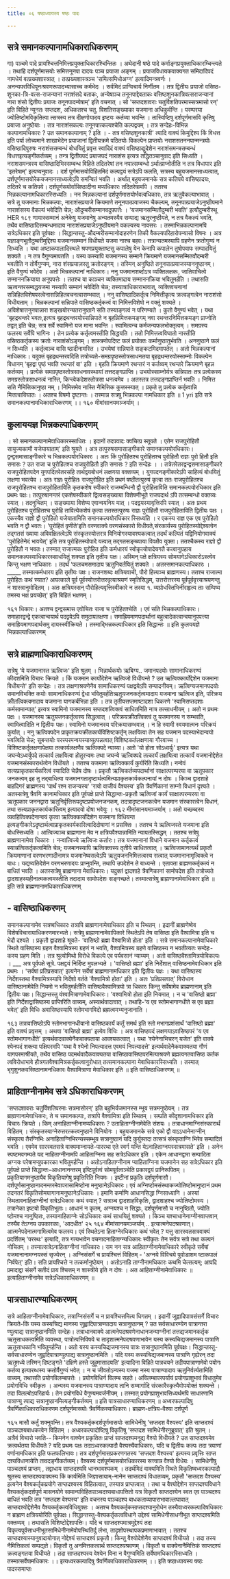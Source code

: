 ```yaml
---
title: ०६ षष्ठाध्यायस्य षष्ठः पादः

---
```

## सत्रे समानकल्पानामधिकाराधिकरणम्
 गा) पञ्चमे पादे प्रायश्चित्तनिमित्तप्रयुक्ताधिकारश्चिन्तितः । अथेदानी षष्ठे पादे कर्माङ्गप्रयुक्ताधिकारम्चिन्त्यते । तथाहि दर्शपूर्णमासयोः समित्तनूनपा दादयः पञ्च प्रयाजा अङ्गम् । प्रयाजविधायकवाक्यगत समिदादिपदं नामधेयं वत्प्रख्यशास्त्रात् । तत्प्रख्यशास्त्रञ्च 'समित्समिधोअग्न' इत्यादिमन्त्रवर्णः । अनन्यपरविधिपूनःश्रवणरूपादभ्यासाच्च कर्मभेदः । सर्वमिदं प्राग्विचार्य निर्णीतम । तत्र द्वितीयः प्रयाजो वसिष्ठ-शुनका-त्रि-वत्स-राजन्यानां नराशंसदे बताकः, अन्येषाञ्च तनूनपाद्देवताकः वसिष्ठशुनकात्रिवत्सराजन्यानां नारा शंसो द्वितीयः प्रयाजः तनूनपादन्येषाम्' इति वचनात् । सो 'सप्तदशावराः चतुर्विशतिपरमास्सत्रमासो रन्' इति विहिते न्यूनतः सप्तदश, अधिकतश्च चतु. विशतिसङ्ख्याका यजमाना अधिकुर्वन्ति । परम्परया ज्योतिष्टोमविकृतित्वा त्सत्रस्य तत्र दीक्षणोयादय इष्टयः कर्तव्या भवन्ति । तास्विष्टिषु दर्शपूर्णमासवि कृतिषु प्रयाजा अनुष्ठेयाः । तत्र नाराशंसकल्पः तनूनपात्कल्पश्चेति कल्पद्वयम् । तत्र सन्देहः-विभिन्न कल्पानामधिकारः ? उत समानकल्पानाम् ? इति । - तत्र वसिष्ठशुनकात्री' त्यादि वाक्यं किमुद्दिश्य किं विधत्त इति पर्या लोच्यमाने शाखाभेदेन प्रयाजानां द्वितीयक्रमे पठितयोः विकल्पेन प्राप्तयोः नराशसतननपान्मन्त्रयोः वसिष्ठादिपुरुषः नराशंससम्बन्धं बोधयितुं प्रवृत्त स्वादिदं वाक्यं वसिष्ठाद्युदेशेन नराशंसमन्त्रसम्बन्धं विधत्तइत्यङ्गीकर्तव्यम् । तन्त्र द्वितीयपदं प्रयाजपदं नाराशंस इत्यत्र तद्धितञ्चानुवाद इति सिध्यति । नराशसमन्त्रस्य वासिष्ठादिभिस्सम्बन्ध विहिते तदितरेषां तन नपात्सम्बन्धो ऽर्थात्प्राप्नोतीति न तत्र विधापार इति 'इतरेषाम्' इत्यप्यनुवादः । दर्श पूर्णमासयोविहितमिदं कल्पद्वयं सत्रेऽपि फलति, सत्रस्य बहुयजमानसाध्यत्वात्, दर्शपूर्णमासयोरेकयजमानसाध्यत्वेऽपि समन्वितं भवति । अर्थात् बहुयजमानके सत्र कतिपये वासिष्ठादयः, तदितरे च कतिपये। दर्शपूर्णसयोर्वासिष्ठादीना मप्यधिकारः तदितरेषामपि । ततश्च भिन्नकल्पानामधिकारस्सिध्यति । नन भिन्नकल्पानां दर्शपूर्णमासयोर्भवत्वधिकारः, तत्र ऋतुवैकल्याभावात् । सत्रे तु यजमानाः भिन्नकल्पाः, नाराशंसप्रयाजे क्रियमाणे तनूनपात्प्रयाजस्य चैकल्यम्, तनूनपात्प्रयाजेऽनुष्ठीयमाने नाराशंसस्य वैकल्यं भवेदिति चेन्न; औदुम्बरीसम्मानवदुपपत्तेः । 'यजमानसम्मितौदुम्बरी भवति' इत्यौदुम्बरीस्थू 
HER 
१८९ णायास्सम्मानं अनेकेषु यजमानेषु अन्यतमस्यैव सम्पाद्य ऋतुरनुष्ठीयते, न तत्र वैकल्यं भवति, तथैव वासिष्ठादिसम्बन्धमादाय नाराशंसप्रयाजेऽनुष्ठीयमाने वकल्यस्य नावसरः । तस्माभिन्नकल्पानामपि सत्रेऽधिकार इति पूर्वपक्षः । 
सिद्धान्तस्तु-औदम्बरीसम्मानोदाहरणेन तिकी वैकल्यपरिहारोपन्यासो विषमः । अत्र यज्ञाङ्गभूतौदुम्बरीमुद्दिश्य यजमानसम्मानं विधीयते यजमा नाश्च बहवः। तत्रान्यतमस्यापि ग्रहणेन क्रतोगुण्यं न सिध्यति । यथा अष्टाकपालादिस्थले श्रपणप्रयुक्ताष्टसु कपालेषु येन केनापि कपालेन तुषोपवापः सम्पादयितुं शक्यते । न तत्र वैगुण्यमापतति । यस्य कस्यापि यजमानस्य सम्माने क्रियमाणे यजमानसम्मितवौदम्बरी भवतीति न तोर्वैगुण्यम्, नारा शंसप्रयाज़स्तु क्रतोरङ्गम् । तस्मिन् अनुष्ठिते तनूनपात्प्रयाजस्याननुष्ठानम्। इति वैगुण्यं भवेदेव । अतो भिन्नकल्पानां नाधिकारः। ननु यजमानशब्दोऽत्र व्यक्तिलक्षकः, जातिवाचित्वे सम्माननक्रियाया अनुपपत्तेः । ततश्च या काञ्चन व्यक्तिमादाय सम्माननक्रिया भवितुमर्हति । तथासति ऋत्वन्तरसम्बद्धयजमा नस्यापि सम्मानं भवेदिति चेन्न; तस्यात्राधिकाराभावात्, व्यक्तिवचनानां सन्निहितविशेषपरत्वेनासन्निहितवचनत्वासम्भवात् । ननु वासिष्ठादिकर्तृत्व निमित्तीकृत्य क्रत्वङ्गत्वेन नाराशंसो विधीयताम् । भिन्नकल्पानां सन्निपाते वासिष्ठकर्तृकत्वं वा निमित्तविशेषो न वक्तुं शक्यते । अविशेषात्तनुनपान्नारा शङ्खयोरन्यतरानुष्ठाने सति तस्याङ्गत्वं न परिगण्यते । कुतो वैगुण्यं भवेत् । यथा 'बृहद्रथन्तरे भवतः,इत्यत्र बृहद्रथन्तरयोस्सन्निपाते न बृहन्निमित्तकमङ्गम् नवा रथन्तरनिमित्तकमङ्ग प्राप्नोति तद्वत् इति चेन्न; सत्र सर्वे स्वामिनो यज माना भवन्ति । स्वामित्वन्च कर्मजन्यफलभोक्तृत्वम् । समग्रस्य फलस्य सर्वेपि भागिनः । तेन प्रत्येक कर्तृत्वमस्तीति सिद्धयति । ततो निमित्तत्वविघातो नास्तीति वसिष्ठकर्तृकस्य क्रतोः नाराशंसोऽङ्गम् । शास्त्रणोपदिष्ट फलं प्रयोक्तः कर्मानुष्ठातुर्भवति । अननुष्ठाने फलं न सिध्यति । कर्तृत्वञ्च वासि ष्ठादीनामस्ति । उभयेषां सन्निपाते सङ्कटमिदमापतेत् । अतो भिन्नकल्पानां नाधिकारः। यदुक्तं बृहद्रथन्तरवदिति तत्रोच्यते-समग्रपृष्ठस्तोत्रसाधनतया बृहद्रथन्तरयोस्साम्नोः विकल्पेन विधानम् 'बृहद्वा पृष्ठं भवति रथन्तरं वा' इति । बृहति क्रियमाणे रथन्तरं न कर्तव्यम् रथन्तरे क्रियमाणे बृहन्न कर्तव्यम् । प्रत्येकं समग्रपृष्ठस्तोत्रसाधनावस्थायां तत्तदङ्गप्राप्तिः। उभयोस्साम्नोर्यत्र सन्निपातः तत्र प्रत्येकस्य समग्रस्तोत्रसाधनत्वं नास्ति, किन्त्वेकदेशस्तोत्रसा धनत्वमेव । अतस्तत्र तत्तदङ्गप्राप्तिर्न भवति । निमित्त सति नैमित्तिकानुष्ठा नम् । निमित्तमेव नास्ति नैमित्तिक कुत्तस्स्यात् । प्रकृते तु प्रत्येक कर्तृत्वान्नि मित्तत्वाविघातः । अतश्च विषमो दृष्टान्तः । तस्मान्न सत्रषु भिन्नकल्पा नामधिकार इति ॥ 
1 yri इति सत्रे समानकल्पानामधिकाराधिकरणम् ।। 
१६० 
मीमांसानयमञ्जर्याम् । 

## कुलाययज्ञ भिन्नकल्पाधिकरणम्
 । सो समानकल्पानामेवाधिकारस्साधितः । इदानों तदपवादः क्वचित्प्र स्तूयते । एतेन राजपुरोहितौ सायुज्यकामौ यजेयायाताम्' इति श्रूयते । अत्र तत्पुरुषसमासाङ्गीकारे समानकल्पयोरधिकारः। द्वन्द्वसमासाङ्गीकारे च भिन्नकल्पयोरधिकारः । अतः किं पुरोहितश्च पुरोहितश्च पुरोहितौ राज्ञः पुरो हितौ इति समासः ? उत राजा च पुरोहितश्च राजपुरोहितौ इति समासः ? इति सन्देहः । 
। तत्रेतरेतरद्वन्द्वसमासाङ्गीकारे राजपुरोहितपदेन युगपदितरेतरसहि तार्थद्वयबोधनं लक्षणया वक्तव्यम् । युगपदनङ्गीकारेऽपि साहित्यं बोधयितुं लक्षणा भवत्येव । अतः राज्ञः पुरोहितः राजपुरोहित इति प्रथमं षष्ठीतत्पुरुषं कृत्वा ततः राजपुरोहितश्च राजपुरोहितश्च राजपुरोहिताविति कृतकशेष स्वीकारे राजम्बन्धिनौ द्वौ पुरोहिताविति समानकल्पयोरधिकार इति प्रथमः पक्षः। 
तत्पुरुषानन्तरं एकशेषस्वीकारे द्वित्वसङ्ख्याया विशेषणीभूते राजपदार्थ ऽपि तत्सम्बन्धो वक्तव्यः स्यात् । तदनुचितम् । सङ्ख्याया विशेष्य एवान्वयनिय मात् । पदद्वयस्यावृत्तिरपि स्यात् । अतः प्रथम पुरोहितश्च पुरोहितश्च पुरोहि तावित्येकशेषं कृत्वा ततस्तत्पुरुषः राज्ञः पुरोहितौ राजपुरोहिताविति द्वितीयः पक्षः । एकस्यैव राज्ञो द्वौ पुरोहितो यजेयातामिति समानकल्पयोरधिकार स्सिध्यति । 
र एकस्य राज्ञ एक एव पुरोहितो भवति न द्वौ भवतः। 'पुरोहितं वृणीते'इति वरणवाक्ये वरणसंस्कारो विधीयते,संरकार्यस्य पुरोहितस्योद्देश्यत्वेन तद्गतसं ख्याया अविवक्षितत्वेऽपि संस्कृतस्योत्तरत्र विनियोगस्यावश्यकत्वात् तदर्थं कल्पितं यद्विनियोगवाक्यं 'पुरोहितेनेदं भावयेत्' इति तत्र पुरोहितस्योपादे यत्वात् तद्गतसङ्ख्याया विवक्षैव युक्ता। ततश्चैकस्य राज्ञो द्वौ पुरोहितौ न भवतः। तस्मात् राजात्मकः पुरोहित इति कर्मधारयं स्वोकृत्योपादेयगतै कत्वानुग्रहाय समानकल्पस्याधिकारस्साधयितुं शक्यत इति तृतीयः पक्षः। अस्मिन् पक्षे क्षत्रियस्य सोमयागेऽधिकारोऽस्त्येव किन्तु भक्षण नाधिकारः । तदर्थं 'फलचमसमादाय ऋतुनिवर्तयितुं शक्यते । अतस्समानकल्पाधिकारः । 
_____ तस्मात्कर्मधारय इति तृतीयः पक्षः। राजनशब्दः क्षत्रियवाची, पौरो हित्यञ्च ब्राह्मणस्य। ततश्च राजात्मा पुरोहितः कथं स्यात? आपत्काले पूर्व पूर्वस्योत्तरोत्तरवृत्याश्रयणं स्मृतिसिद्धम्, उत्तरोत्तरस्य पूर्वपूर्ववृत्त्याश्रयणन्तु न शास्त्रानुमोदितम् । अतः क्षत्रियस्सन् पौरोहित्यवृत्तिस्वीकारे न तस्या १. व्यग्रोधस्तिभिनीराहृत्य ताः सम्पिष्य तमस्य भक्षं प्रयच्छेत्' इति बिहितं भक्षणम् । 

१६१ धिकारः। अतश्च द्वन्द्वसमास एवोचितः राजा च पुरोहितश्चेति । एवं सति भिन्नकल्पाधिकारः। समाहारद्वन्द्वे एकत्वान्वयार्थ पदद्वयेऽपि समुदायलक्षणा। समाह्रियमाणपदार्थानां बहुत्वादेकत्वान्वयानुपपत्त्या समाह्रियमाणपदार्थसमु दायस्स्वीक्रियते । तस्माद्भिन्नकल्पाधिकार इति सिद्धान्तः ॥ 
इति कुलययज्ञे भिन्नकल्पाधिकरणम् 

## सत्रे ब्राह्मणाधिकाराधिकरणम्
 सत्रेषु 'ये यजमानास्त ऋत्विजः' इति श्रुतम् । भिन्नार्थकयोः ऋबिग्य.. जमानपदयोः सामानाधिकरण्यं कीदशमिति विचारः क्रियते । किं यजमान कार्योदेशेन ऋत्विजो विधीयन्ते ? उत ऋत्विक्कार्योद्देशेन यजमाना विधीयन्ते' इति सन्देहः । तत्र लक्षणाश्रयणेनैव सामाधिकरण्यं पक्षद्वयेऽपि सम्पादनीयम्। ऋत्विग्यजमानपदयोः समानविभक्ति कयोः सामानाधिकरण्यं द्वेधा भवितुमर्हतिऋतुयजनकर्तृत्वमादाय यजमाना ऋत्विज इति, परिक्रय क्रीतत्विक्त्वमादाय यजमाना यागकर्बभिन्ना इति । तत्र तृतीयसप्तमाष्टादशा धिकरणे 'स्वामिसप्तदशाः कर्मसामान्यात्' इत्यत्र स्वामिनो यजमानस्य सप्तदशत्विक्त्वं साधितमिति नात्र तत्साधनीयम् । अतो न प्रथमः पक्षः । यजमानस्य ऋतुयजनकर्तृत्वस्य सिद्धत्वात् । परिक्रयक्रीतत्विक्त्वं तु यजमानस्य न सम्भवति, स्वामित्वादिति न द्वितीयः पक्षः। स्वामिनो यजमानस्य परिक्रयासम्भवात् । न हि स्वामी स्वयमात्मनः परिक्रयं कुर्यात् । ननु ऋत्विक्पदेन प्राकृतक्रयक्रीतकार्यविशिष्टकर्तृन् लक्षयित्वा तेन सह यजमान पदस्याभेदान्वयो भवत्विति चेन्न; सुबन्तयोः परस्परमन्वयस्याव्युत्पन्नत्वात् विशिष्टकर्तलक्षणाया गौरवाच्च । विशिष्टकर्तृलक्षणापेक्षया तत्कार्यलक्षणैव ऋत्विक्पदे न्याय्या। अतो 'यो होता सोऽध्वर्युः' इत्यत्र यथा जघन्येऽध्वर्युपदे तत्कार्य लक्षयित्वा होतुरन्वमः तथा जघन्ये ऋत्विक्पदे तत्कार्यं लक्षयित्वा तत्कार्यं यजमानोद्देशेत यजमानसंस्कारार्थत्वेन विधीयते । ततश्च यजमाना ऋत्विक्कार्यं कुर्यरिति सिध्यति। नन्वेवं सत्यप्राकृतकार्यकरित्वं स्यादिति चेन्नैष दोषः । प्रकृतौ ऋत्विकर्तव्यपदार्थानां साक्षात्परम्परया वा ऋतूपकार जनकत्वम् इह तु तद्बाधित्वा यजमानगतादृष्टार्थत्वमित्यप्राकृतकार्यकल्पनायां न दोषः । किञ्च द्वादशाहे बाहदिगरं ब्राह्मणस्य 'पार्थं रश्म राजन्यस्य' 'रायो वाजीयं वैश्यस्य' इति त्रैवर्णिकानां साम्नो विधानं दृश्यते । अतस्सत्रेषु त्रैवणि कानामधिकार इति पूर्वपक्षे प्राप्ते 
सिद्धान्तः-प्रकृतौ ऋत्विजां कार्यं साक्षात्परम्परया वा ऋतूपकार जननद्वारा ऋतुनिर्वृत्तिरूपदृष्टप्रयोजनजनकम्, तदत्रादृष्टजनकत्वेन यजमान संस्कारत्वेन विधानं, तथा सत्यप्राकृतकार्यकारित्वम् इत्यादयो दोषा भवेयुः । 
१६२ 
मीमांसानयमञ्जर्याम् । अतो यच्छब्दस्य व्यवहित्विक्पदेनान्वयं कृत्वा ऋत्विक्कार्योदेशेन यजमाना विधियन्त इत्यङ्गीकारेऽदृष्टार्थत्वाप्राकृतकार्यकारित्वादिदोषाणां न प्रसक्तिः । ततश्च ये ऋत्विजस्ते यजमाना इति बोधस्सिध्यति । आत्विज्यञ्च ब्राह्मणाना मेव न क्षत्रियवैश्यान्नामिति न्यायतस्सिद्धम् । ततश्च सत्रेषु ब्राह्मणानामेवा धिकारः । नन्वात्विज्ये ऋत्विजः कर्तारः। तत्र यजमानानां विधाने यजमान कर्तृकत्वं स्यान्नत्विकर्तृकत्वमिति चेन्न; यजमानस्यापि ऋत्विक्त्वस्य तृतीये साधितत्वात् । ऋत्विजामानत्यर्थं प्रकृतौ क्रियमाणानां वरणभरणादीनामत्र यजमानेष्वसत्वेऽपि ऋतुयजननिमित्तत्वस्य सत्वात् यजमानानामृत्विक्त्वे न बाधः। यद्यप्यतिदेशेन वरणभरणादयः प्राप्नुवन्ति, तथापि उपदेशेन ते बाध्यन्ते । एतावता ब्राह्मणकर्तृकत्वं न बाधितं भवति । अतस्सत्रेषु ब्राह्मणाना मेवाधिकारः। यदुक्तं द्वादशाहे त्रैवणिकानां सामोपदेश इति तत्रोच्यते द्वादशाहस्यहीनात्मकत्वमस्तीति तदादाय सामोपदेशः सङ्गच्छते। तस्मात्सत्रेषु ब्राह्मणानामेवाधिकार इति ॥ 
इति सत्रे ब्राह्मणानामधिकाराधिकरणम् 

## - वासिष्ठाधिकरणम्
 समानकल्पानामेव सत्रष्वधिकारः तत्रापि ब्राह्मणानामेवाधिकार इति च स्थितम् । इदानीं ब्राह्मणेष्वेव विशेषविचारायाधिकरणमारभ्यते। सत्रेषु ब्राह्मणानामेवापिकारे स्थितेऽपि तेष वासिष्ठा इति वैश्वामित्रा इति च भेदौ दश्यते । प्रकृतौ द्वादशाहे श्रूयते- 'वासिष्ठो ब्रह्मा वैश्वामित्रो होता' इति । सत्रे समानकल्पानामेवाधिकारे स्थिते वासिष्ठस्य ग्रहण वैश्वामित्रस्य ग्रहणं न भवति, वैश्वामित्रस्य ग्रहणे वासिष्ठस्य न भवतीत्यतः सन्देहः-कस्य ग्रहण मिति । तत्र श्रुत्योमिथो विरोधे विकल्पे एव पर्यवसानं न्याय्यम् । अतो वासिष्ठवैश्तामित्रयोविकल्पः । 
___ अत्र पूर्वपक्षे सूत्रे. पक्षद्वयं निर्दिष्ट मुपलभ्यते । 'वासिष्ठो ब्रह्मा' इति निर्देशात् वासिष्ठनामेवाधिकार इति प्रथमः । 'सर्वषां प्रतिप्रसवात्' इत्यनेन सर्वेषां ब्राह्मणानामधिकार इति द्वितीयः पक्षः । यथा वासिष्ठस्य निर्देशस्तथा 
वैश्वामित्रस्यापि निर्देशो वर्तते 'वैश्वामित्रो होता' इति । अतः 'प्रतिप्रसवात्' विरोधान वासिष्ठानामेवेति नियमो न भवितुमर्हतीति वासिष्ठवैश्वामित्रयो त्रा धिकारः किन्तु सर्वेषामेव ब्राह्मणानाम् इति द्वितीयः पक्षः। 
सिद्धान्तस्तु वंश्वामित्राणामेवाधिकारः। 'वश्वामित्रो होता इति नियमात् । न च 'वासिष्ठो ब्रह्मा' इति निर्देशाद्वासिष्ठस्य प्राप्तिरिति वाच्यम्, अस्यार्थवादत्वात् । तथाहि-'य एव स्तोमभागानधीते स एव ब्रह्मा भवेत्' इति विधिः अवासिष्ठस्यापि स्तोमभागविदो ब्रह्मत्वमभ्यनुजानाति । 

१६३ तत्रावासिष्ठोऽपि स्तोमभागानधीयानो वासिष्ठकार्यं कर्तुं समर्थ इति स्तो मभागप्रशंसार्थं 'वासिष्ठो ब्रह्मा' इति वाक्यं प्रवृत्तम् । अथवा 'वासिष्ठो ब्रह्मा' इत्येव विधिः । अत्र वासिष्ठपदं लक्षणयाऽवासिष्ठपरं 'य एव स्तोमभागानधीते' इत्यर्थवादवाक्येनैकवाक्यताया आवश्यकत्वात् । यथा 'श्येनेनाभिचरन् यजेत' इति वाक्ये श्येनपदं शक्त्या पक्षिपरमपि 'यथा वै श्येनो निपत्यादत्त एवमयं निपत्यादत्ते' इत्यर्थवादेनैकवाक्यतया गौणं यागपरमाश्रीयते, तथैव वासिष्ठ पदमर्थवादैकवाक्यतया वासिष्ठावासिष्ठपरमित्याश्रयणे ब्रह्मत्वगतवासिष्ठ कर्तक त्वविरोधाभावे हौत्रगतवैश्वामित्रकर्तृकत्वानुरोधात् तत्समानकल्पाना मेवाधिकारस्सिध्यति । तस्मात् भृगुशुनकवसिष्ठानामनधिकारः वैश्वामित्राणा मेवाधिकार इति ॥ 
इति वासिष्ठाधिकरणम् ॥ 

## प्राहिताग्नीनामेव सत्रे ऽधिकाराधिकरणम्
 'सप्तदशावराः चतुर्विशतिपरमाः सत्रमासोरन्' इति बहुभिर्यजमानस्स म्भूय सत्रमनुष्ठेयम् । तत्र ब्राह्मणानामेवाधिकरः, ते च समानकल्पाः, तत्रापि वैश्वामित्रा इति स्थितम् । सम्प्रति कीदृशानामधिकार इति विचारः क्रियते । किम् अनाहिताग्नीनामप्यधिकारः ? उताहिताग्नीनामेवेति संशयः । 
तत्राधानमाग्निसंस्कारार्थं विहितम् । संस्कृतस्याग्नेरुत्तरत्क्रत्वनुष्ठाने विनियोगः । बहुयजमानके सत्रे एको द्वौ वाऽऽधानेनाग्नीन् संस्कृत्य तैरग्निभिः अनाहिताग्निभिरन्यस्सम्भूय सत्रानुष्ठानं यदि कुर्युस्तदा तत्सत्रं संस्कृताग्नि भिरेव सम्पादितं भवति । एवमेव सारस्वतसत्रे वाक्यमाम्नायते-पाररथा एते स्वर्ग यन्ति येऽनाहिताग्नयस्सत्रमासते' इति । अनेन स्पष्टमवगम्यते यद नाहिताग्नीनामपि आहिताग्निना सह सत्रेऽधिकार इति । एकेन आधानद्वारा सम्पादिता अग्नयः परेषामप्युपकारका भवितुमर्हन्ति । अतोऽनाहिताग्नीनाम प्याहिताग्निना यजमानेन सह सत्रेऽधिकार इति पूर्वपक्षे प्राप्ते 
सिद्धान्तः-आधानानन्तरम् इष्टिपूर्वत्वं सोमपूर्वत्वञ्चेति प्रकारद्वयं प्रानिरूपितम् । प्रकृतियागमनुष्ठायैव विकृतियागेषु प्रवृत्तिरिति नियमः । इष्टीनां प्रकृतिः दर्शपूर्णमासौ। दर्शपूर्णसानुष्ठानादनन्तरमेवापरासामिष्टोना मनुष्ठानेऽधिकारः। एवं अग्निष्टोमसंस्थाकज्योतिष्टोमानुष्टानं प्रथम तदनतरं विकृतिसोमयागानामनुष्ठानेऽधिकारः । इमानि कर्माणि आधानसिद्धा ग्निसाध्यानि । अस्यां स्थितावनाहिताग्नीनां सत्रेऽधिकारः कथं स्यात् ? सत्रञ्च द्वादशाहविकृतिः, द्वादशाहश्च ज्योतिष्टोमस्य । तत्रानेका इष्टयो विकृतिभूताः। आधानं न कृतम्, अग्नयश्च न सिद्धाः, दर्शपूर्णमासौ च नानुष्ठितौ, ज्योति ष्टोमश्च नानुष्ठितः, तस्यानाहिताग्नेः सोऽधिकारः कथं साधयितुं शक्यते । किञ्च यश्चाधानेनाग्नीनवाप्तवान् तस्यैव तेऽग्नय उपकारकाः, 'आदधीत' 
२५ 
१६४ 
मीमांसानयमञ्जर्याम् .. इत्यात्मनेपदश्रवणात्। आत्मनेपदेनात्मगामित्वमेव फलस्य। एवं स्थितेऽना हिताग्नेरधिकारः कथं भवेत् ? यत्तु सारस्वतसत्रवाक्यं प्रदर्शितम् 'पररथः' इत्यादि, तत्र गत्यभावेन वचनादनाहिताग्न्यधिकारः स्वीकृतः तेन सर्वत्र सत्रे तथा कल्पनं नोचितम् । तस्मात्सत्रेऽनाहिताग्नीनां नाधिकारः। राम नन सत्र आहिताग्नीनामेवाधिकारे स्वीकृते सर्वेषां यजमानानामग्नयस्सं सृज्येरन् । अग्निसंसर्गे च प्रायश्चित्तं विहितम् - 'अग्नये विविचये पुवोडाशम ष्टाकपालं निर्वपेत्' इति। सति प्रायश्चित्ते न तत्कर्मानुष्ठेयम् । अतोऽनाहि ताग्नीनामधिकारः कथमि चेत्सत्यम्; आपदि प्रमादाद्वा संसर्गे सतीदं प्राय श्चित्तम् न शास्त्रीये इति न दोषः । अत आहिताग्नीनामेवाधिकारः ॥ 
इत्याहिताग्नीनामेव सत्रेऽधिकाराधिकरणम् ॥ 

## पात्रसाधारण्याधिकरणम्
 सत्रे आहिताग्नीनामेवाधिकारः, तत्राग्निसंसर्गे च न प्रायश्चित्तमित्य धिगतम् । इदानीं जुह्वादिपात्रसंसर्गे विचारः क्रियते-किं यस्य कस्यचिद्य मानस्य जुह्वादिपात्राण्यादाय सत्रानुष्ठानम् ? उत सर्वसाधारण्येन पात्रान्तरा ण्युत्पाद्य सत्रानुष्ठानमिति सन्देहः। 
तत्राधानवाक्ये आत्मनेपदश्रवणेनाधानजन्याग्नीनां तत्तद्यजमानकर्तृक ऋतुसाधकत्वमिति व्यवस्था, पात्रोत्पत्तिविषये च तादृशात्मनेपदश्रवणाभावेन यस्य कस्यचिद्यजमानस्य पात्राणि ऋतुसाधकानि भवितुमर्हन्ति । अतो यस्य कस्यचिद्यजमानस्य पात्रः सत्रानुष्ठानमिति पूर्वपक्षः। 
सिद्धान्तस्तु- सर्वसाधारण्येन जुह्वदिपात्राण्युत्पाद्य सत्रानुष्ठानमिति । यदि यस्य कस्यचिद्यजमानस्य पात्राणि गृह्येरन् तदा ऋतुमध्ये तस्मिन् दिष्टङ्गते 'दक्षिणे हस्ते जुहूमासादयति' इत्यादिना विहिते पात्रचयने तदीयपात्राणामेवो पयोगः कर्तव्य इत्यारब्धस्य क्रतोर्वैगुण्यं भवेत् । न च जीवतोऽन्यस्य यजमा नस्य पात्राण्यादाय ऋतुनिर्वर्त्यतामिति वाच्यम्, तथासति प्रयोगविलम्बापत्तेः । प्रयोगविधिर्न विलम्ब सहते। अविलम्बापरपर्यायं प्रयोगप्राशुभावं विधातुमेव प्रयोगविधिः स्वीकृतः । अन्यस्य यजमानस्य पात्राण्यादाय तानि सम्मार्गादि संरकारैस्कृत्यैवोपयोक्तं शक्यन्ते । तदा विलल्बोऽपरिहार्यः। तेन प्रयोगविधे वैगुण्यमवर्जनीयम् । तस्मात् प्रयोगप्राशुभावसिध्यर्थमपि साधारणानि पात्राण्यु त्पाद्य सत्रानुष्ठानमित्यङ्गीकर्तव्यम् ॥ 
इति पात्रसाधारण्याधिकरणम् ॥ 
अध्वरफल्पादिषु त्रैवर्णिकाधिकाराधिकरणम दर्शपूर्णमासयोः त्रैवर्णिकस्याधिकारः। ब्राह्मण-क्षत्रिय-वैश्या दर्शपूर्ण 

१६५ मासौ कर्तुं शक्नुवन्ति। तत्र वैश्यकर्तृकदर्शपूर्णमासयोः सामिधेनीषु 'सप्तदश वैश्यस्य' इति साप्तदश्यं पाञ्चदश्यबाधकत्वेन विहितम् । अध्वरकल्पादोष्टिषु विकृतिषु 'सप्तदश सामिधेनीरनुब्रूयात्' इति श्रुतम् । अत्रैवं विचारो भवति-- किमनेन वाक्येन प्रकृतितः प्राप्तं साप्तदश्यमनूद्य वैश्यो विधीयते ? उत साप्तदश्यमेव क्रत्वर्थतया विधीयते ? यदि प्रथमः पक्षः तदाऽध्वरकल्पादौ वैश्यस्यैवाधिकारः, यदि च द्वितीयः कल्पः तदा त्रयाणां वर्णानामधिकार इति फलफलिभावः। 
तत्र दर्शपूर्णमासप्रकरणगतस्य 'सप्तदश वैश्यस्य' इत्यस्य प्रवृत्तिः साप्त दश्यविधानायेति तावदङ्गीकर्तव्यम्। वैश्यस्य दर्शपूर्णमासयोरधिकारस्य सत्त्वान्न वैश्यो विधेयः । सामिधेनीषु पाञ्चदश्यं प्राप्तम् , तद्वाधाय साप्तदश्यवि धानभावश्यकम् । तदर्थमिदं वाक्यमिति स्थिते विकृतिष्वध्वरकल्पादौ श्रुतस्य साप्तदश्यवाक्यस्य किं कार्यमिति जिज्ञासायाम्-नानेन साप्तदश्यं विधातव्यम्, प्रकृतौ 'सप्तदश वैश्यस्य' इत्यनेन वैश्यकर्तृकप्रयोगे साप्तदश्यस्य विहितत्वात्, तस्यात्र प्राप्तत्वात् । तथा च वैश्योद्देशेन साप्तदश्यविधाने वैश्यकर्तृकदर्शपूर्ण मासनयोगे सामान्यविहितपाञ्चदश्यबाधापत्तितो यत्र विकृतौ साप्तदश्येन स्वत एव पाञ्चदश्य बाधितं भवति तत्र 'सप्तदश वेश्यस्य' इति वचनस्य पाञ्चदश्य बाधकताव्यापाराभावाल्लघावात् साप्तदश्योद्देशेनैव वैश्यकर्तृकत्वविधियुक्तः । अतश्च वैश्यकर्तृकसाप्तदश्यानुरोधेन तस्यैवाध्वरकल्पादिषधिकारः न ब्राह्मण क्षत्रिययोरिति पूर्वपक्षः। 
सिद्धान्तस्तु-वैश्यकर्तृकत्वविधाने उद्देश्यं सामिधेनीसाधनीभूत साप्तदश्यमिति वक्तव्यम् । तथासति विशिष्टोद्देशापत्तिः। यदि च साप्तदश्यमात्रमुद्देश्यं तदा विकृत्यपूर्वसाधनीभूतसामिधेनीनामेवोपस्थितिर्दु र्लभा, तादृशोपस्थापकप्रमाणाभावात् । ततश्च साप्तदश्यास्यानुवादायोगात् नोद्देश्यं साप्तदश्यं प्रकृतौ। किन्तु वैश्योदेशेनैव साप्तदश्यं विधीयते । तदा तस्य नैमित्तिकत्वं सम्पद्यते। विकृतौ तु अनमित्तकत्वार्थ साप्तदश्यश्रवणम् । विकृतौ च वाक्येनानैमित्तिकं साप्तदश्यं क्रत्वङ्गतया विधीयते । तदा साप्तदश्यस्य वेश्येन विना न वैगुण्यमिति सर्वेषामधिकारस्सिध्यति । तस्मात्सर्वेषामधिकारः ।। 
इत्यध्वरकल्पादिषु त्रैवर्णिकाधिकाराधिकरणम् ।। 
इति षष्ठाध्यायस्य षष्ठः पादस्समाप्तः 